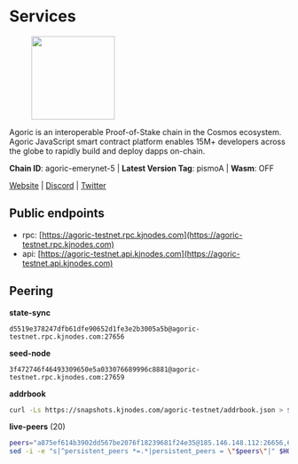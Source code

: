 # Services

<figure><img src="https://raw.githubusercontent.com/kj89/testnet_manuals/main/pingpub/logos/agoric.png" width="150" alt=""><figcaption></figcaption></figure>

Agoric is an interoperable Proof-of-Stake chain in the Cosmos ecosystem.  Agoric JavaScript smart contract platform enables 15M+ developers across the  globe to rapidly build and deploy dapps on-chain.

**Chain ID**: agoric-emerynet-5 | **Latest Version Tag**: pismoA | **Wasm**: OFF

[Website](https://agoric.com) | [Discord](https://discord.com/invite/qDW8DRes4s) | [Twitter](https://twitter.com/agoric)


## Public endpoints

* rpc: [https://agoric-testnet.rpc.kjnodes.com](https://agoric-testnet.rpc.kjnodes.com)
* api: [https://agoric-testnet.api.kjnodes.com](https://agoric-testnet.api.kjnodes.com)

## Peering

**state-sync**

```text
d5519e378247dfb61dfe90652d1fe3e2b3005a5b@agoric-testnet.rpc.kjnodes.com:27656
```

**seed-node**

```text
3f472746f46493309650e5a033076689996c8881@agoric-testnet.rpc.kjnodes.com:27659
```

**addrbook**
```bash
curl -Ls https://snapshots.kjnodes.com/agoric-testnet/addrbook.json > $HOME/.agoric/config/addrbook.json
```

**live-peers** (20)
```bash
peers="a875ef614b3902dd567be2076f18239681f24e35@185.146.148.112:26656,6644a86094a0cb0152f83aed74357c439657770b@185.239.209.79:26656,32f7fbecd40b420d592ac460703c4ac647875566@65.109.23.238:26656,7b1cafa0879374125c623d854bcc0cb9cd98729e@185.213.25.151:26656,e5d3db7a51d3fb40a4855d6677318944faf7d5f2@142.132.191.166:26656,d5519e378247dfb61dfe90652d1fe3e2b3005a5b@65.109.68.190:27656,3f4e87ddb2e61fdd01398c071fa986259f096334@209.34.205.57:26656,4dee5e4456307469d037c35eb0157f1f252b3f99@135.181.35.255:26656,6f9e22eba0130f1a29c25e28beeae69b2621a403@35.226.248.0:26656,a5b991654d0723e038d3723b1345b2a288d49146@38.242.156.28:26656,fd9d8063921531990cfebb72d5adadf276484e8d@13.215.217.74:26656,793955daf95ad29f003cc4ec7e6c60c00677b2f7@5.9.81.187:30656,c72d05f83b53dc7f6c55d7d3e67c304716d27d80@116.202.227.117:27656,8dfb920cdc2eba42b688f44fdd26e12dabfbb6a9@95.217.130.111:27656,a3a1e6c7a9ceec632c22769a9e369d05a796dc24@65.108.79.246:26709,fb86a0993c694c981a28fa1ebd1fd692f345348b@35.238.67.135:26656,98e1069b1cfc445e377eda6a0eadd94f7877065d@162.55.169.76:26656,53ae0b0710f2f32aa60717953a51e60a7ad7b1c5@35.226.207.157:26656,42084028a65c5d609793ffc618d1dcbf374fc301@65.109.28.219:14456,c63cc83797e108ee7881209dd1545671a5e92ea6@34.71.23.243:26656"
sed -i -e "s|^persistent_peers *=.*|persistent_peers = \"$peers\"|" $HOME/.agoric/config/config.toml
```
